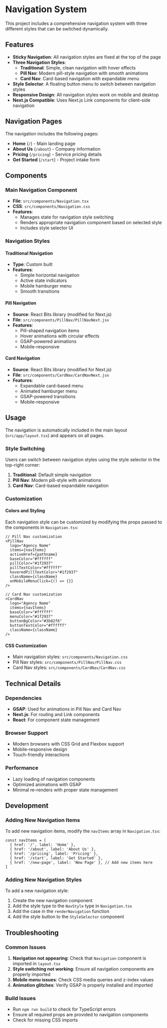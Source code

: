 # Navigation System

This project includes a comprehensive navigation system with three different styles that can be switched dynamically.

## Features

- **Sticky Navigation**: All navigation styles are fixed at the top of the page
- **Three Navigation Styles**:
  - **Traditional**: Simple, clean navigation with hover effects
  - **Pill Nav**: Modern pill-style navigation with smooth animations
  - **Card Nav**: Card-based navigation with expandable menu
- **Style Selector**: A floating button menu to switch between navigation styles
- **Responsive Design**: All navigation styles work on mobile and desktop
- **Next.js Compatible**: Uses Next.js Link components for client-side navigation

## Navigation Pages

The navigation includes the following pages:
- **Home** (`/`) - Main landing page
- **About Us** (`/about`) - Company information
- **Pricing** (`/pricing`) - Service pricing details
- **Get Started** (`/start`) - Project intake form

## Components

### Main Navigation Component
- **File**: `src/components/Navigation.tsx`
- **CSS**: `src/components/Navigation.css`
- **Features**: 
  - Manages state for navigation style switching
  - Renders appropriate navigation component based on selected style
  - Includes style selector UI

### Navigation Styles

#### Traditional Navigation
- **Type**: Custom built
- **Features**: 
  - Simple horizontal navigation
  - Active state indicators
  - Mobile hamburger menu
  - Smooth transitions

#### Pill Navigation
- **Source**: React Bits library (modified for Next.js)
- **File**: `src/components/PillNav/PillNavNext.jsx`
- **Features**:
  - Pill-shaped navigation items
  - Hover animations with circular effects
  - GSAP-powered animations
  - Mobile-responsive

#### Card Navigation
- **Source**: React Bits library (modified for Next.js)
- **File**: `src/components/CardNav/CardNavNext.jsx`
- **Features**:
  - Expandable card-based menu
  - Animated hamburger menu
  - GSAP-powered transitions
  - Mobile-responsive

## Usage

The navigation is automatically included in the main layout (`src/app/layout.tsx`) and appears on all pages.

### Style Switching

Users can switch between navigation styles using the style selector in the top-right corner:
1. **Traditional**: Default simple navigation
2. **Pill Nav**: Modern pill-style with animations
3. **Card Nav**: Card-based expandable navigation

### Customization

#### Colors and Styling
Each navigation style can be customized by modifying the props passed to the components in `Navigation.tsx`:

```tsx
// Pill Nav customization
<PillNav
  logo="Agency Name"
  items={navItems}
  activeHref={pathname}
  baseColor="#ffffff"
  pillColor="#1f2937"
  pillTextColor="#ffffff"
  hoveredPillTextColor="#1f2937"
  className={className}
  onMobileMenuClick={() => {}}
/>

// Card Nav customization
<CardNav
  logo="Agency Name"
  items={navItems}
  baseColor="#ffffff"
  menuColor="#1f2937"
  buttonBgColor="#3b82f6"
  buttonTextColor="#ffffff"
  className={className}
/>
```

#### CSS Customization
- Main navigation styles: `src/components/Navigation.css`
- Pill Nav styles: `src/components/PillNav/PillNav.css`
- Card Nav styles: `src/components/CardNav/CardNav.css`

## Technical Details

### Dependencies
- **GSAP**: Used for animations in Pill Nav and Card Nav
- **Next.js**: For routing and Link components
- **React**: For component state management

### Browser Support
- Modern browsers with CSS Grid and Flexbox support
- Mobile-responsive design
- Touch-friendly interactions

### Performance
- Lazy loading of navigation components
- Optimized animations with GSAP
- Minimal re-renders with proper state management

## Development

### Adding New Navigation Items
To add new navigation items, modify the `navItems` array in `Navigation.tsx`:

```tsx
const navItems = [
  { href: '/', label: 'Home' },
  { href: '/about', label: 'About Us' },
  { href: '/pricing', label: 'Pricing' },
  { href: '/start', label: 'Get Started' },
  { href: '/new-page', label: 'New Page' }, // Add new items here
]
```

### Adding New Navigation Styles
To add a new navigation style:
1. Create the new navigation component
2. Add the style type to the `NavStyle` type in `Navigation.tsx`
3. Add the case in the `renderNavigation` function
4. Add the style button to the `StyleSelector` component

## Troubleshooting

### Common Issues
1. **Navigation not appearing**: Check that `Navigation` component is imported in `layout.tsx`
2. **Style switching not working**: Ensure all navigation components are properly imported
3. **Mobile menu issues**: Check CSS media queries and z-index values
4. **Animation glitches**: Verify GSAP is properly installed and imported

### Build Issues
- Run `npm run build` to check for TypeScript errors
- Ensure all required props are provided to navigation components
- Check for missing CSS imports
